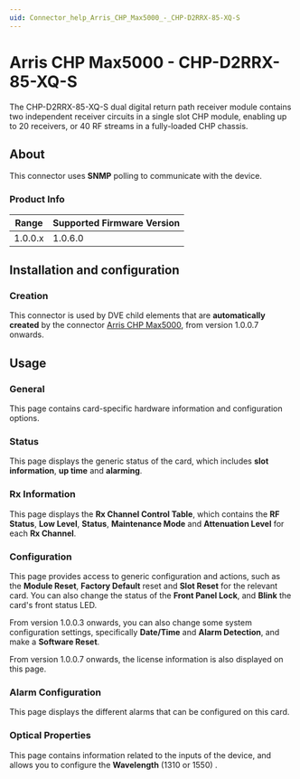 ```yaml
---
uid: Connector_help_Arris_CHP_Max5000_-_CHP-D2RRX-85-XQ-S
---
```


# Arris CHP Max5000 - CHP-D2RRX-85-XQ-S

The CHP-D2RRX-85-XQ-S dual digital return path receiver module contains two independent receiver circuits in a single slot CHP module, enabling up to 20 receivers, or 40 RF streams in a fully-loaded CHP chassis.

## About

This connector uses **SNMP** polling to communicate with the device.

### Product Info

| Range | Supported Firmware Version |
|------------------|-----------------------------|
| 1.0.0.x          | 1.0.6.0                     |

## Installation and configuration

### Creation

This connector is used by DVE child elements that are **automatically created** by the connector [Arris CHP Max5000](xref:Connector_help_Arris_CHP_Max5000), from version 1.0.0.7 onwards.

## Usage

### General

This page contains card-specific hardware information and configuration options.

### Status

This page displays the generic status of the card, which includes **slot information**, **up time** and **alarming**.

### Rx Information

This page displays the **Rx Channel Control Table**, which contains the **RF Status**, **Low Level**, **Status**, **Maintenance Mode** and **Attenuation Level** for each **Rx Channel**.

### Configuration

This page provides access to generic configuration and actions, such as the **Module Reset**, **Factory Default** reset and **Slot Reset** for the relevant card. You can also change the status of the **Front Panel Lock**, and **Blink** the card's front status LED.

From version 1.0.0.3 onwards, you can also change some system configuration settings, specifically **Date/Time** and **Alarm Detection**, and make a **Software Reset**.

From version 1.0.0.7 onwards, the license information is also displayed on this page.

### Alarm Configuration

This page displays the different alarms that can be configured on this card.

### Optical Properties

This page contains information related to the inputs of the device, and allows you to configure the **Wavelength** (1310 or 1550) .
